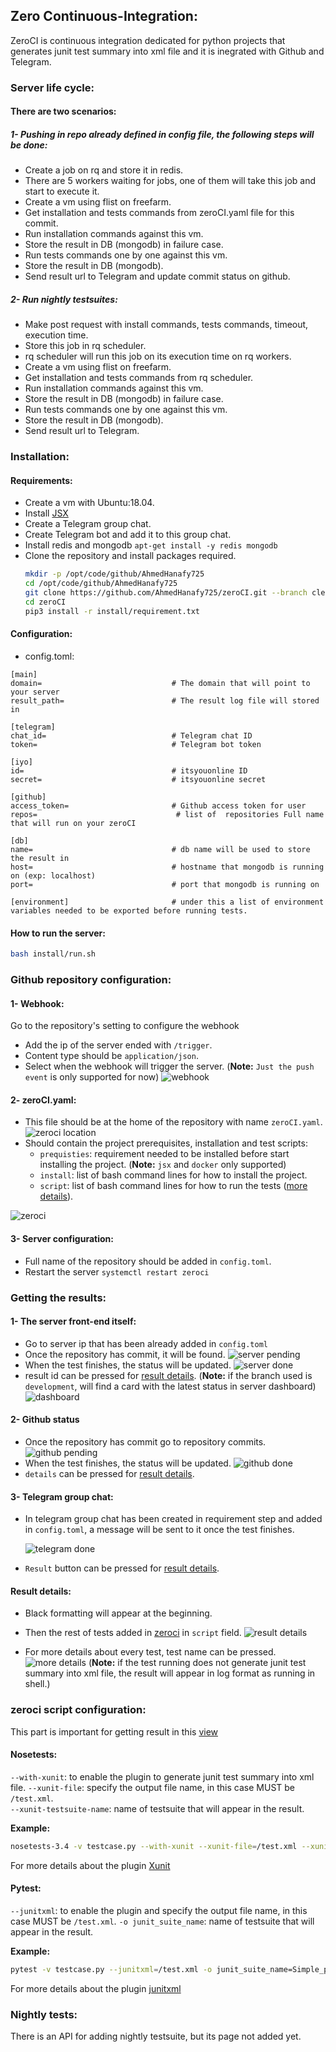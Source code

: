 ## Zero Continuous-Integration:

ZeroCI is continuous integration dedicated for python projects that generates junit test summary into xml file and it is inegrated with Github and Telegram.

### Server life cycle:

#### There are two scenarios:

##### 1- Pushing in repo already defined in config file, the following steps will be done:

- Create a job on rq and store it in redis.
- There are 5 workers waiting for jobs, one of them will take this job and start to execute it.
- Create a vm using flist on freefarm.
- Get installation and tests commands from zeroCI.yaml file for this commit.
- Run installation commands against this vm.
- Store the result in DB (mongodb) in failure case.
- Run tests commands one by one against this vm.
- Store the result in DB (mongodb).
- Send result url to Telegram and update commit status on github.

##### 2- Run nightly testsuites:

- Make post request with install commands, tests commands, timeout, execution time.
- Store this job in rq scheduler.
- rq scheduler will run this job on its execution time on rq workers.
- Create a vm using flist on freefarm.
- Get installation and tests commands from rq scheduler.
- Run installation commands against this vm.
- Store the result in DB (mongodb) in failure case.
- Run tests commands one by one against this vm.
- Store the result in DB (mongodb).
- Send result url to Telegram.

### Installation:

#### Requirements:

- Create a vm with Ubuntu:18.04.
- Install [JSX](https://github.com/threefoldtech/jumpscaleX_core/tree/development/docs/Installation)
- Create a Telegram group chat.
- Create Telegram bot and add it to this group chat.
- Install redis and mongodb `apt-get install -y redis mongodb`
- Clone the repository and install packages required.
    ```bash
    mkdir -p /opt/code/github/AhmedHanafy725
    cd /opt/code/github/AhmedHanafy725
    git clone https://github.com/AhmedHanafy725/zeroCI.git --branch cleanup
    cd zeroCI
    pip3 install -r install/requirement.txt
    ```

#### Configuration:

- config.toml:

```
[main]
domain=                             # The domain that will point to your server
result_path=                        # The result log file will stored in

[telegram]
chat_id=                            # Telegram chat ID
token=                              # Telegram bot token

[iyo]
id=                                 # itsyouonline ID
secret=                             # itsyouonline secret

[github]
access_token=                       # Github access token for user
repos=                               # list of  repositories Full name that will run on your zeroCI

[db]
name=                               # db name will be used to store the result in
host=                               # hostname that mongodb is running on (exp: localhost)
port=                               # port that mongodb is running on

[environment]                       # under this a list of environment variables needed to be exported before running tests.
```

#### How to run the server:

```bash
bash install/run.sh
```

### Github repository configuration:

#### 1- Webhook:

Go to the repository's setting to configure the webhook
- Add the ip of the server ended with `/trigger`.
- Content type should be `application/json`.
- Select when the webhook will trigger the server. (**Note:** `Just the push event` is only supported for now)
![webhook](pictures/webhook.png)

#### 2- zeroCI.yaml:

- This file should be at the home of the repository with name `zeroCI.yaml`.
  ![zeroci location](/pictures/repo_home.png)
- Should contain the project prerequisites, installation and test scripts:
    - `prequisties`: requirement needed to be installed before start installing the project.
      (**Note:** `jsx` and `docker` only supported)
    - `install`: list of bash command lines for how to install the project.
    - `script`: list of bash command lines for how to run the tests ([more details](#zeroci-script-configuration)).

![zeroci](/pictures/zeroci.png)

#### 3- Server configuration:

- Full name of the repository should be added in `config.toml`.
- Restart the server `systemctl restart zeroci`

### Getting the results:

#### 1- The server front-end itself:

- Go to server ip that has been already added in `config.toml`
- Once the repository has commit, it will be found.
  ![server pending](/pictures/server_pending.png)
- When the test finishes, the status will be updated.
  ![server done](/pictures/server_done.png)
- result id can be pressed for [result details](#result-details).
(**Note:** if the branch used is `development`, will find a card with the latest status in server dashboard)
![dashboard](/pictures/dashboard.png)


#### 2- Github status

- Once the repository has commit go to repository commits.
  ![github pending](/pictures/github_pending.png)
- When the test finishes, the status will be updated.
  ![github done](/pictures/github_done.png)
- `details` can be pressed for [result details](#result-details).

#### 3- Telegram group chat:

- In telegram group chat has been created in requirement step and added in `config.toml`, a message will be sent to it once the test finishes.

  ![telegram done](/pictures/telegram_done.png)
- `Result` button can be pressed for [result details](#result-details).

#### Result details:

- Black formatting will appear at the beginning.
- Then the rest of tests added in [zeroci](#2--zerociyaml) in `script` field.
  ![result details](/pictures/result_details.png)

- For more details about every test, test name can be pressed.
  ![more details](/pictures/more_details.png)
  (**Note:** if the test running does not generate junit test summary into xml file, the result will appear in log format as running in shell.)

### zeroci script configuration:

This part is important for getting result in this [view](#result-details)

#### Nosetests:

`--with-xunit`: to enable the plugin to generate junit test summary into xml file.
`--xunit-file`: specify the output file name, in this case MUST be `/test.xml`.  
`--xunit-testsuite-name`: name of testsuite that will appear in the result.

**Example:**
```bash
nosetests-3.4 -v testcase.py --with-xunit --xunit-file=/test.xml --xunit-testsuite-name=Simple_nosetest
```
For more details about the plugin [Xunit](https://nose.readthedocs.io/en/latest/plugins/xunit.html)

#### Pytest:

`--junitxml`: to enable the plugin and specify the output file name, in this case MUST be `/test.xml`.
`-o junit_suite_name`: name of testsuite that will appear in the result.

**Example:**
```bash
pytest -v testcase.py --junitxml=/test.xml -o junit_suite_name=Simple_pytest
```
For more details about the plugin [junitxml](https://docs.pytest.org/en/latest/usage.html#creating-junitxml-format-files)

### Nightly tests:

There is an API for adding nightly testsuite, but its page not added yet.
